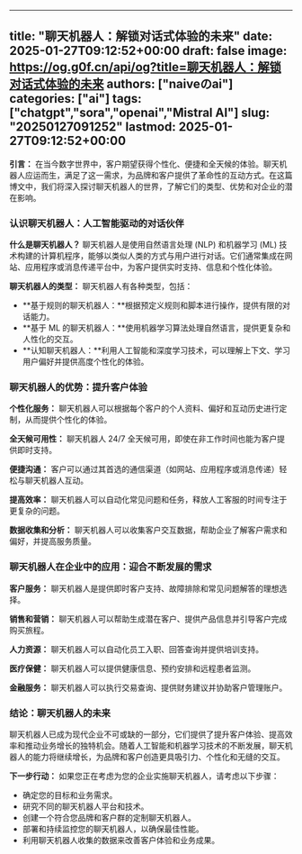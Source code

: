 
---
title: "聊天机器人：解锁对话式体验的未来"
date: 2025-01-27T09:12:52+00:00
draft: false
image: https://og.g0f.cn/api/og?title=聊天机器人：解锁对话式体验的未来
authors: ["naiveのai"]
categories: ["ai"]
tags: ["chatgpt","sora","openai","Mistral AI"]
slug: "20250127091252"
lastmod: 2025-01-27T09:12:52+00:00
---
**引言：**
在当今数字世界中，客户期望获得个性化、便捷和全天候的体验。聊天机器人应运而生，满足了这一需求，为品牌和客户提供了革命性的互动方式。在这篇博文中，我们将深入探讨聊天机器人的世界，了解它们的类型、优势和对企业的潜在影响。

### 认识聊天机器人：人工智能驱动的对话伙伴

**什么是聊天机器人？**
聊天机器人是使用自然语言处理 (NLP) 和机器学习 (ML) 技术构建的计算机程序，能够以类似人类的方式与用户进行对话。它们通常集成在网站、应用程序或消息传递平台中，为客户提供实时支持、信息和个性化体验。

**聊天机器人的类型：**
聊天机器人有各种类型，包括：

* **基于规则的聊天机器人：**根据预定义规则和脚本进行操作，提供有限的对话能力。
* **基于 ML 的聊天机器人：**使用机器学习算法处理自然语言，提供更复杂和人性化的交互。
* **认知聊天机器人：**利用人工智能和深度学习技术，可以理解上下文、学习用户偏好并提供高度个性化的体验。

### 聊天机器人的优势：提升客户体验

**个性化服务：**
聊天机器人可以根据每个客户的个人资料、偏好和互动历史进行定制，从而提供个性化的体验。

**全天候可用性：**
聊天机器人 24/7 全天候可用，即使在非工作时间也能为客户提供即时支持。

**便捷沟通：**
客户可以通过其首选的通信渠道（如网站、应用程序或消息传递）轻松与聊天机器人互动。

**提高效率：**
聊天机器人可以自动化常见问题和任务，释放人工客服的时间专注于更复杂的问题。

**数据收集和分析：**
聊天机器人可以收集客户交互数据，帮助企业了解客户需求和偏好，并提高服务质量。

### 聊天机器人在企业中的应用：迎合不断发展的需求

**客户服务：**
聊天机器人是提供即时客户支持、故障排除和常见问题解答的理想选择。

**销售和营销：**
聊天机器人可以帮助生成潜在客户、提供产品信息并引导客户完成购买旅程。

**人力资源：**
聊天机器人可以自动化员工入职、回答查询并提供培训支持。

**医疗保健：**
聊天机器人可以提供健康信息、预约安排和远程患者监测。

**金融服务：**
聊天机器人可以执行交易查询、提供财务建议并协助客户管理账户。

### 结论：聊天机器人的未来

聊天机器人已成为现代企业不可或缺的一部分，它们提供了提升客户体验、提高效率和推动业务增长的独特机会。随着人工智能和机器学习技术的不断发展，聊天机器人的能力将继续增长，为品牌和客户创造更具吸引力、个性化和无缝的交互。

**下一步行动：**
如果您正在考虑为您的企业实施聊天机器人，请考虑以下步骤：

* 确定您的目标和业务需求。
* 研究不同的聊天机器人平台和技术。
* 创建一个符合您品牌和客户群的定制聊天机器人。
* 部署和持续监控您的聊天机器人，以确保最佳性能。
* 利用聊天机器人收集的数据来改善客户体验和业务成果。